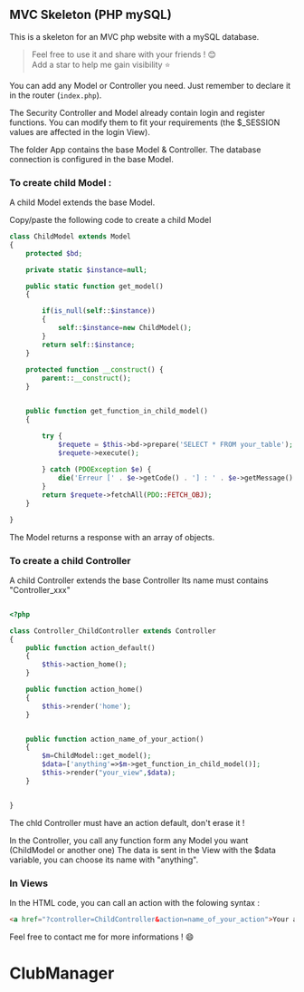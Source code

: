 ## MVC Skeleton (PHP mySQL)

This is a skeleton for an MVC php website with a mySQL database.

> Feel free to use it and share with your friends ! 😊
&nbsp;  
> Add a star to help me gain visibility ⭐

You can add any Model or Controller you need. Just remember to declare it in the router (`index.php`).

The Security Controller and Model already contain login and register functions. 
You can modify them to fit your requirements 
(the $_SESSION values are affected in the login View).

The folder App contains the base Model & Controller.
The database connection is configured in the base Model.

### To create child Model :

A child Model extends the base Model.

Copy/paste the following code to create a child Model

```php
class ChildModel extends Model
{
    protected $bd;

    private static $instance=null;

    public static function get_model()
    {

        if(is_null(self::$instance))
        {
            self::$instance=new ChildModel();
        }
        return self::$instance;
    }
    
    protected function __construct() {
        parent::__construct(); 
    }


    public function get_function_in_child_model()
    {

        try {
            $requete = $this->bd->prepare('SELECT * FROM your_table');
            $requete->execute();
            
        } catch (PDOException $e) {
            die('Erreur [' . $e->getCode() . '] : ' . $e->getMessage() . '</p>');
        }
        return $requete->fetchAll(PDO::FETCH_OBJ);
    }

}
```

The Model returns a response with an array of objects.


### To create a child Controller

A child Controller extends the base Controller
Its name must contains "Controller_xxx"

```php

<?php

class Controller_ChildController extends Controller
{
    public function action_default()
    {
        $this->action_home();
    }

    public function action_home()
    {
        $this->render('home');
    }


    public function action_name_of_your_action()
    {
        $m=ChildModel::get_model();
        $data=['anything'=>$m->get_function_in_child_model()];
        $this->render("your_view",$data);
    }


}
```

The chld Controller must have an action default, don't erase it !

In the Controller, you call any function form any Model you want (ChildModel or another one)
The data is sent in the View with the $data variable, you can choose its name with "anything".

### In Views

In the HTML code, you can call an action with the folowing syntax :

```HTML
<a href="?controller=ChildController&action=name_of_your_action">Your action</a>
```

Feel free to contact me for more informations ! 😄
# ClubManager
